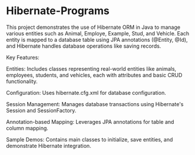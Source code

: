 # Hibernate-Programs

This project demonstrates the use of Hibernate ORM in Java to manage various entities such as Animal, Employe, Example, Stud, and Vehicle. Each entity is mapped to a database table using JPA annotations (@Entity, @Id), and Hibernate handles database operations like saving records.

Key Features:

Entities: Includes classes representing real-world entities like animals, employees, students, and vehicles, each with attributes and basic CRUD functionality.

Configuration: Uses hibernate.cfg.xml for database configuration.

Session Management: Manages database transactions using Hibernate's Session and SessionFactory.

Annotation-based Mapping: Leverages JPA annotations for table and column mapping.

Sample Demos: Contains main classes to initialize, save entities, and demonstrate Hibernate integration.
